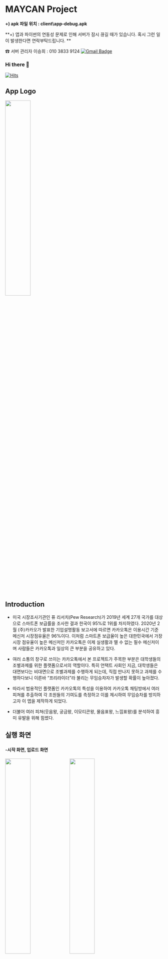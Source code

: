 # MAYCAN Project 

**+) apk 파일 위치 : client\app-debug.apk**


**+) 앱과 파이썬의 연동성 문제로 인해 서버가 잠시 끊길 때가 있습니다. 혹시 그런 일이 발생한다면 연락부탁드립니다. **



☎ 서버 관리자 이승희 : 010 3833 9124 [![Gmail Badge](https://img.shields.io/badge/Gmail-d14836?style=flat-square&logo=Gmail&logoColor=white&link=mailto:rmaskdus0208@gmail.com)](mailto:rmaskdus0208@gmail.com)




### Hi there 👋

[![Hits](https://hits.seeyoufarm.com/api/count/incr/badge.svg?url=https%3A%2F%2Fgithub.com%2Fhuiseon37&count_bg=%2379C83D&title_bg=%23555555&icon=&icon_color=%23E7E7E7&title=hits&edge_flat=false)](https://hits.seeyoufarm.com)


## **App Logo**

<img src="https://user-images.githubusercontent.com/68985625/113411433-adaa8600-93f0-11eb-9d71-2a793d1774e5.jpg" width="40%">


# 
## **Introduction**




* 미국 시장조사기관인 퓨 리서치(Pew Research)가 2019년 세계 27개 국가를 대상으로 스마트폰 보급률을 조사한 결과 한국이 95%로 1위를 차지하였다. 2020년 2월 (주)카카오가 발표한 기업설명활동 보고서에 따르면 카카오톡은 이용시간 기준 메신저 시장점유율은 96%이다. 이처럼 스마트폰 보급율이 높은 대한민국에서 가장 시장 점유율이 높은 메신저인 카카오톡은 이제 실생활과 뗄 수 없는 필수 메신저이며 사람들은 카카오톡과 일상의 큰 부분을 공유하고 있다. 

* 여러 소통의 창구로 쓰이는 카카오톡에서 본 프로젝트가 주목한 부분은 대학생들의 조별과제를 위한 플랫폼으로서의 역할이다. 특히 언택트 사회인 지금, 대학생들은 대면보다는 비대면으로 조별과제를 수행하게 되는데, 직접 만나지 못하고 과제를 수행하다보니 이른바 “프리라이더”라 불리는 무임승차자가 발생할 확률이 높아졌다. 
* 따라서 범용적인 플랫폼인 카카오톡의 특성을 이용하여 카카오톡 채팅방에서 여러 피쳐를 추출하여 각 조원들의 기여도를 측정하고 이를 제시하여 무임승차를 방지하고자 이 앱을 제작하게 되었다.
*  더불어 여러 피쳐(웃음왕, 궁금왕, 이모티콘왕, 물음표왕, 느낌표왕)를 분석하여 흥미 유발을 위해 힘썼다.








## **실행 화면**

### 
#### -시작 화면, 업로드 화면

<img src="https://user-images.githubusercontent.com/68985625/113420173-d1c39280-9403-11eb-9a3c-1304879ccb3b.jpg" width="40%">&nbsp;<img src="https://user-images.githubusercontent.com/68985625/113420175-d2f4bf80-9403-11eb-9db4-62749efc2056.jpg" width="40%">

### 
#### -업로드 화면; 로컬 저장소 접근

<img src="https://user-images.githubusercontent.com/68985625/113420178-d38d5600-9403-11eb-94c8-76d36e57c987.jpg" width="40%">

### 
#### -로컬 저장소에서 업로드, 로딩

<img src="https://user-images.githubusercontent.com/68985625/113420179-d38d5600-9403-11eb-8b21-f9e2daa1f96a.jpg" width="40%">

### 
#### -결과창(기여도, 왕 )

<img src="https://user-images.githubusercontent.com/68985625/113420180-d425ec80-9403-11eb-849c-149715436808.jpg" width="40%">&nbsp;<img src="https://user-images.githubusercontent.com/68985625/113420182-d425ec80-9403-11eb-9d5d-c8ec85539f7b.jpg" width="40%">



## **실행 영상**
![시연영상](https://user-images.githubusercontent.com/68985625/113429510-9df06900-9413-11eb-88a2-36dcee6b8872.gif)



# 
## **Development Environment**

### * Firebase Realtime Database/Storage

### * TCP/IP Socket

### * AWS EC2 instance

### * Android Studio 4.1.1 

  * compileSDKversion : 30
  * buildToolsversion : 30.0.1
  * SDK 11(API Level 30) 기준 호환

  

  

  
# 
## **Process**



### *1. Data Analysis*



#### * Define Problem

  카톡 대화내용을 기반으로 프로젝트의 기여도를 측정하고 참여가 저조한 조원을 찾아낸다. 앱을 통하여 카톡 대화 데이터를 입력받고 분석을 통하여 기여도를 추출하는 과정을 가진다.





#### * Data Collection

  카톡 데이터를 통하여 프로젝트의 기여도를 측정하기 때문에 프로젝트에 관련한 카톡데이터를 수집하였다.





#### * Data Processing

  카톡 데이터를 수집하는 과정에서 웹으로 카톡 대화 내용을 추출한 파일과 안드로이드 앱과 IOS 앱을 통하여 카톡 대화내용을 추출한 파일의 형식이 다르다는 점을 발견하였다. 그렇기에 전처리하는 과정에서 정규표현식을 이용하여 각 파일에 대하여 동일하게 분석을 진행하였다. 각 feature들을 Engineering하기에 앞서 각 feature들의 범위가 다르기 때문에 Minmaxscaler를 통하여 각 feature들의 범위를 1부터 5까지 Scaling하였다.





#### * Feature Engineering

  조원들의 기여도를 측정함에 있어서 필요한 Feature들을 회귀 분석을 통하여 선정하였다. 회귀분석에 의해 기여도에 영향을 많이 주는 feature들의 계수는 다음과 같다.  

  Feature & Coefficient

  * 카톡 빈도수(Frequency): 10
  * 카톡 빈도수 대비 길이(per): 4
  * 물음표의 개수: 2
  * 느낌표의 개수: 2
  * 공지, 투표, 그룹콜 수(leadership): 8
  * 파일, 링크, 사진, 동영상 전송 횟수(prt_rate): 6





#### * Visualization and Insight

  회귀분석을 통하여 각 feature들에 가중치를 주어 조원들의 참여 점수를 Score로설정하였다. Score를 기준으로 각 조원들의 기여도의 백분율을 Pie chart로 표현하였다.  추가적인 구현으로는 ㅋ을 많이 보낸 사람, ㅠ를 많이 보낸 사람, !을 많이 보낸 사람, ?을 많이 보낸 사람, 이모티콘을 많이 보낸 사람을 선정하여 출력하였다. 





### *2. App*



#### * Server

  AWS EC2 인스턴스를 이용하여 가상 서버를 실행하고 server.py 파일을 비롯한 서버 환경을 설치하여 인스턴스 내에서 서버 환경을 구축하였다.

  

#### * DB

  Firebase Realtime Database를 사용하였다.

  

#### * Storage

  이미지 파일과 txt 파일을 더 손 쉽게 입출력 하기 위해 Firebase 내의 Storage 시스템을 사용하였다.

  

#### * TCP/IP Socket 통신

   App과 데이터 분석 처리의 통신을 위해 Android Studio와 Python의 TCP/IP Socket 통신을 이용하였다. 

  

#### * Process

  어플과 Python에서 Socket으로 서버를 열고 파일을 Firebase DB에 올린 후 server.py에 통신을 보내면 python 에서 socket 통신을 받아 데이터 분석을 시작한다. 데이터 분석이 끝나면 python은 결과 값과 이미지를 각 Firebase Realtime Database와 Storage에 업데이트 하고 서버에 “show” Socket 메시지를 전송한다. 그 후 어플에서 socket 메시지를 받으면 분석 한 결과를 어플 프론트에 띄워 보여주도록 구현하였다.





